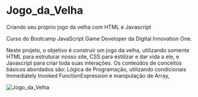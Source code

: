 # Jogo_da_Velha
Criando seu próprio jogo da velha com HTML e Javascript


Curso do Bootcamp JavaScript Game Developer da Digital Innovation One. 

Neste projeto, o objetivo é construir um jogo da velha, utilizando somente HTML para estruturar nosso site, CSS para estilizar e dar vida a ele, e Javascript para criar toda suas interações. Os conteúdos de conceitos básicos abordados são: Lógica de Programação, utilizando condicionais Immediately Invoked FunctionExpression e manipulação de Array,  


![Jogo_da_Velha](https://user-images.githubusercontent.com/66983974/118302125-3ae5fd80-b4ba-11eb-89a2-17daf7addd66.png)



